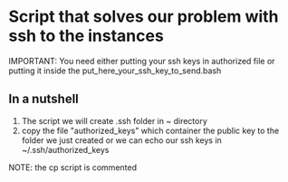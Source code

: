# Script that solves our problem with ssh to the instances
IMPORTANT: You need either putting your ssh keys in authorized file or putting it inside the put_here_your_ssh_key_to_send.bash 

## In a nutshell 
1. The script we will create .ssh folder in ~ directory 
2. copy the file "authorized_keys" which container the  public key to the folder we just created or we can echo our ssh keys in ~/.ssh/authorized_keys

NOTE: the cp script is commented 
